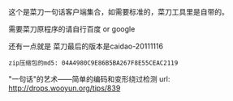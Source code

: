 这个是菜刀一句话客户端集合，如需要标准的，菜刀工具里是自带的。

需要菜刀原程序的请自行百度 or google

还有一点就是  菜刀最后的版本是caidao-20111116  

    zip压缩包的md5: 04A4980C9E86B5BA267F8E55CEAC2119

"一句话"的艺术——简单的编码和变形绕过检测 url: http://drops.wooyun.org/tips/839
